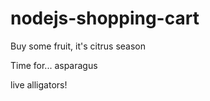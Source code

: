 # nodejs-shopping-cart














Buy some fruit, it's citrus season

Time for... asparagus

live alligators!
